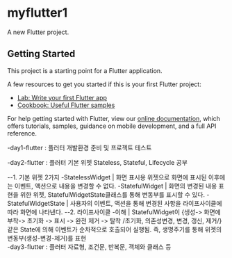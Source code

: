 # myflutter1

A new Flutter project.

## Getting Started

This project is a starting point for a Flutter application.

A few resources to get you started if this is your first Flutter project:

- [Lab: Write your first Flutter app](https://flutter.dev/docs/get-started/codelab)
- [Cookbook: Useful Flutter samples](https://flutter.dev/docs/cookbook)

For help getting started with Flutter, view our
[online documentation](https://flutter.dev/docs), which offers tutorials,
samples, guidance on mobile development, and a full API reference.


-day1-flutter : 플러터 개발환경 준비 및 프로젝트 테스트

-day2-flutter : 플러터 기본 위젯 Stateless, Stateful, Lifecycle 공부


--1. 기본 위젯 2가지
         -StatelessWidget | 화면 표시용 위젯으로 화면에 표시된 이후에는 이벤트, 액션으로 내용을 변경할 수 없다.
         -StatefulWidget | 화면의 변경된 내용 표현을 위한 위젯, StatefulWidgetState클래스를 통해 변동부를 표시할 수 있다. 
         -StatefulWidgetState | 사용자의 이벤트, 액션을 통해 변경된 사항을 라이프사이클에 따라 화면에 나타낸다.
--2. 라이프사이클
         -이해 | StatefulWidget이 {생성-> 화면에 부착-> 초기화 -> 표시 -> 완전 제거 -> 탈착 /초기화, 의존성변경, 변경, 갱신, 제거/}
                같은 State에 의해 이벤트가 순차적으로 호출되어 실행됨. 즉, 생명주기를 통해 위젯의 변동부(생성-변경-제거)를 표현  
-day3-flutter : 플러터 자료형, 조건문, 반복문, 객체와 클래스 등